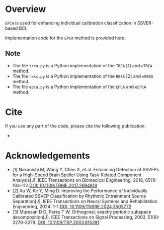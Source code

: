 # Overview
`EPCA` is used for enhancing individual calibration classification in SSVER-based BCI.

Implementation code for the `EPCA` method is provided here.


## Note
- The file `trca.py` is a Python implementation of the `TRCA` [1] and `eTRCA` method.
- The file `ress.py` is a Python implementation of the `RESS` [2] and `eRESS` method.
- The file `epca.py` is a Python implementation of the `EPCA` and `eEPCA` method.

# Cite
If you use any part of the code, please cite the following publication:

- 

# Acknowledgements
- [1] Nakanishi M, Wang Y, Chen X, et al. Enhancing Detection of SSVEPs for a High-Speed Brain Speller Using Task-Related Component Analysis[J]. IEEE Transactions on Biomedical Engineering, 2018, 65(1): 104-112.[DOI: 10.1109/TBME.2017.2694818](10.1109/TBME.2017.2694818)
- [2] Xu W, Ke Y, Ming D. Improving the Performance of Individually Calibrated SSVEP Classification by Rhythmic Entrainment Source Separation[J]. IEEE Transactions on Neural Systems and Rehabilitation Engineering, 2024: 1-1.[DOI: 10.1109/TNSRE.2024.3503772](10.1109/TNSRE.2024.3503772)
- [3] Muresan D D, Parks T W. Orthogonal, exactly periodic subspace decomposition[J]. IEEE Transactions on Signal Processing, 2003, 51(9): 2270-2279. [DOI: 10.1109/TSP.2003.815381](10.1109/TSP.2003.815381)



